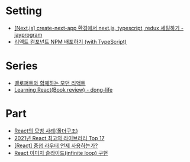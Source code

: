 # Setting
- [[Next.js] create-next-app 환경에서 next.js, typescript, redux 세팅하기 - jayprogram](https://jayprogram.tistory.com/92)
- [리액트 컴포넌트 NPM 배포하기 (with TypeScript)](https://velog.io/@junghyeonsu/NPM-%EB%B0%B0%ED%8F%AC-%EC%96%B4%EB%A0%B5%EC%A7%80-%EC%95%8A%EC%95%84%EC%9A%94-with-%ED%85%8C%EC%98%A4-%EA%B5%AC%EA%B8%80-%EC%8A%A4%ED%94%84%EB%A6%B0%ED%8A%B8-4%EA%B8%B0)
# Series
- [벨로퍼트와 함께하는 모던 리액트](https://react.vlpt.us/)
- [Learning React(Book review) - dong-life](https://dong-life.tistory.com/100?category=1027825)

# Part
- [React의 모범 사례(폴더구조)](https://kyuhyuk.kr/article/react/2021/10/04/React-Best-Practice) 
- [2021년 React 최고의 라이브러리 Top 17](https://mmsesang.tistory.com/entry/2021%EB%85%84-React-%EC%B5%9C%EA%B3%A0%EC%9D%98-%EB%9D%BC%EC%9D%B4%EB%B8%8C%EB%9F%AC%EB%A6%AC-Top-17)
- [[React] 중첩 라우터 언제 사용하는가?](https://mygumi.tistory.com/414)
- [React 이미지 슬라이드(infinite loop) 구현](https://velog.io/@760kry/React-%EC%9D%B4%EB%AF%B8%EC%A7%80-%EC%8A%AC%EB%9D%BC%EC%9D%B4%EB%93%9Cinfinite-loop-%EA%B5%AC%ED%98%84)
